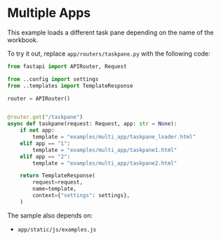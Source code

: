 # Multiple Apps

This example loads a different task pane depending on the name of the workbook.

To try it out, replace `app/routers/taskpane.py` with the following code:

```python
from fastapi import APIRouter, Request

from ..config import settings
from ..templates import TemplateResponse

router = APIRouter()


@router.get("/taskpane")
async def taskpane(request: Request, app: str = None):
    if not app:
        template = "examples/multi_app/taskpane_loader.html"
    elif app == "1":
        template = "examples/multi_app/taskpane1.html"
    elif app == "2":
        template = "examples/multi_app/taskpane2.html"

    return TemplateResponse(
        request=request,
        name=template,
        context={"settings": settings},
    )
```

The sample also depends on:

- `app/static/js/examples.js`

